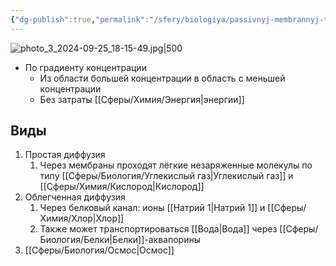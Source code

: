 ```yaml
---
{"dg-publish":true,"permalink":"/sfery/biologiya/passivnyj-membrannyj-transport/","tags":["Общаябиология"]}
---
```


![photo_3_2024-09-25_18-15-49.jpg|500](/img/user/%D0%90%D1%80%D1%85%D0%B8%D0%B2/%D0%9A%D1%8D%D1%88/photo_3_2024-09-25_18-15-49.jpg)
- По градиенту концентрации 
	- Из области большей концентрации в область с меньшей концентрации
	- Без затраты [[Сферы/Химия/Энергия\|энергии]] 
## Виды
 1. Простая диффузия
	 1. Через мембраны проходят лёгкие незаряженные молекулы по типу [[Сферы/Биология/Углекислый газ\|Углекислый газ]] и [[Сферы/Химия/Кислород\|Кислород]]
2. Облегченная диффузия
	1. Через белковый канал: ионы [[Натрий 1\|Натрий 1]] и [[Сферы/Химия/Хлор\|Хлор]]
	2. Также может транспортироваться [[Вода\|Вода]] через [[Сферы/Биология/Белки\|Белки]]-аквапорины
3. [[Сферы/Биология/Осмос\|Осмос]] 